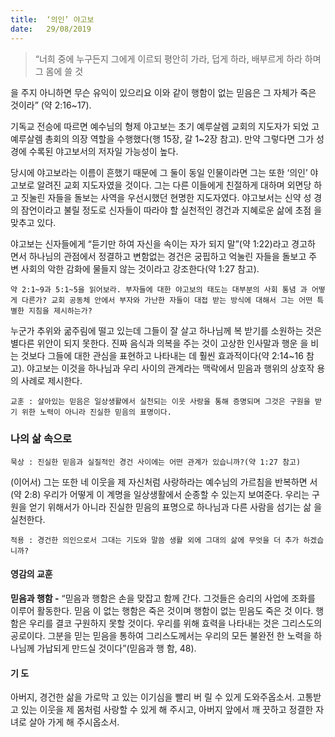 ```yaml
---
title:  ‘의인’ 야고보
date:   29/08/2019
---
```


> <p></p>
> “너희 중에 누구든지 그에게 이르되 평안히 가라, 덥게 하라, 배부르게 하라 하며 그 몸에 쓸 것
을 주지 아니하면 무슨 유익이 있으리요 이와 같이 행함이 없는 믿음은 그 자체가 죽은 것이라”
(약 2:16~17).

기독교 전승에 따르면 예수님의 형제 야고보는 초기 예루살렘 교회의 지도자가 되었
고 예루살렘 총회의 의장 역할을 수행했다(행 15장, 갈 1~2장 참고). 만약 그렇다면 그가
성경에 수록된 야고보서의 저자일 가능성이 높다.

당시에 야고보라는 이름이 흔했기 때문에 그 둘이 동일 인물이라면 그는 또한 ‘의인’
야고보로 알려진 교회 지도자였을 것이다. 그는 다른 이들에게 친절하게 대하며 외면당
하고 짓눌린 자들을 돌보는 사역을 우선시했던 현명한 지도자였다. 야고보서는 신약 성
경의 잠언이라고 불릴 정도로 신자들이 따라야 할 실천적인 경건과 지혜로운 삶에 초점
을 맞추고 있다.

야고보는 신자들에게 “듣기만 하여 자신을 속이는 자가 되지 말”(약 1:22)라고 경고하
면서 하나님의 관점에서 정결하고 변함없는 경건은 궁핍하고 억눌린 자들을 돌보고 주
변 사회의 악한 감화에 물들지 않는 것이라고 강조한다(약 1:27 참고).

`약 2:1~9과 5:1~5을 읽어보라. 부자들에 대한 야고보의 태도는 대부분의 사회 통념
과 어떻게 다른가? 교회 공동체 안에서 부자와 가난한 자들이 대접 받는 방식에 대해서
그는 어떤 특별한 지침을 제시하는가?`

누군가 추위와 굶주림에 떨고 있는데 그들이 잘 살고 하나님께 복 받기를 소원하는
것은 별다른 위안이 되지 못한다. 진짜 음식과 의복을 주는 것이 고상한 인사말과 행운
을 비는 것보다 그들에 대한 관심을 표현하고 나타내는 데 훨씬 효과적이다(약 2:14~16
참고). 야고보는 이것을 하나님과 우리 사이의 관계라는 맥락에서 믿음과 행위의 상호작
용의 사례로 제시한다.

`교훈 : 살아있는 믿음은 일상생활에서 실천되는 이웃 사랑을 통해 증명되며 그것은
구원을 받기 위한 노력이 아니라 진실한 믿음의 표명이다.`

### 나의 삶 속으로

`묵상 : 진실한 믿음과 실질적인 경건 사이에는 어떤 관계가 있습니까?(약 1:27 참고)`

(이어서) 그는 또한 네 이웃을 제 자신처럼 사랑하라는 예수님의 가르침을 반복하면
서(약 2:8) 우리가 어떻게 이 계명을 일상생활에서 순종할 수 있는지 보여준다. 우리는
구원을 얻기 위해서가 아니라 진실한 믿음의 표명으로 하나님과 다른 사람을 섬기는 삶
을 실천한다.

`적용 : 경건한 의인으로서 그대는 기도와 말씀 생활 외에 그대의 삶에 무엇을 더 추가
하겠습니까?`

#### 영감의 교훈

**믿음과 행함 -** “믿음과 행함은 손을 맞잡고 함께 간다.
그것들은 승리의 사업에 조화를 이루어 활동한다. 믿음
이 없는 행함은 죽은 것이며 행함이 없는 믿음도 죽은 것
이다. 행함은 우리를 결코 구원하지 못할 것이다. 우리를
위해 효력을 나타내는 것은 그리스도의 공로이다. 그분을
믿는 믿음을 통하여 그리스도께서는 우리의 모든 불완전
한 노력을 하나님께 가납되게 만드실 것이다”(믿음과 행
함, 48).

#### 기 도

아버지, 경건한 삶을 가로막
고 있는 이기심을 빨리 버
릴 수 있게 도와주옵소서.
고통받고 있는 이웃을 제
몸처럼 사랑할 수 있게 해
주시고, 아버지 앞에서 깨
끗하고 정결한 자녀로 살아
가게 해 주시옵소서.